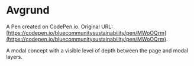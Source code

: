 # Avgrund

A Pen created on CodePen.io. Original URL: [https://codepen.io/bluecommunitysustainability/pen/MWoOQrm](https://codepen.io/bluecommunitysustainability/pen/MWoOQrm).

A modal concept with a visible level of depth between the page and modal layers.